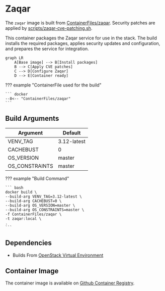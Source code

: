 # Zaqar

The `zaqar` image is built from [ContainerFiles/zaqar](https://github.com/rackerlabs/genestack-images/blob/main/ContainerFiles/zaqar). Security patches are applied by [scripts/zaqar-cve-patching.sh](https://github.com/rackerlabs/genestack-images/blob/main/scripts/zaqar-cve-patching.sh).

This container packages the Zaqar service for use in the stack. The build installs the required packages, applies security updates and configuration, and prepares the service for integration.

``` mermaid
graph LR
    A[Base image] --> B[Install packages]
    B --> C[Apply CVE patches]
    C --> D[Configure Zaqar]
    D --> E[Container ready]
```

??? example "ContainerFile used for the build"

    ``` docker
    --8<-- "ContainerFiles/zaqar"
    ```

## Build Arguments

| Argument | Default |
| --- | --- |
| VENV_TAG | 3.12-latest |
| CACHEBUST | 0 |
| OS_VERSION | master |
| OS_CONSTRAINTS | master |

??? example "Build Command"

    ``` bash
    docker build \
    --build-arg VENV_TAG=3.12-latest \
    --build-arg CACHEBUST=0 \
    --build-arg OS_VERSION=master \
    --build-arg OS_CONSTRAINTS=master \
    -f ContainerFiles/zaqar \
    -t zaqar:local \
    .
    ```

## Dependencies

- Builds From [OpenStack Virtual Environment](openstack-venv.md)

## Container Image

The container image is available on [Github Container Registry](https://github.com/rackerlabs/genestack-images/pkgs/container/genestack-images%2Fzaqar).
